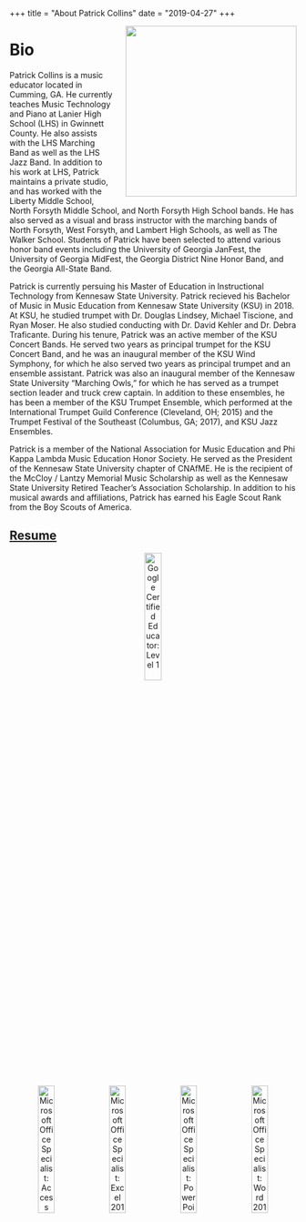 +++
title = "About Patrick Collins"
date = "2019-04-27"
+++

<img style="float: right; width: 300px; margin-left: 20px;" src="\img\about-patrick-collins\headshot.jpg?v=1">

# Bio

Patrick Collins is a music educator located in Cumming, GA. He currently teaches
Music Technology and Piano at Lanier High School (LHS) in Gwinnett County. He also
assists with the LHS Marching Band as well as the LHS Jazz Band. In addition to
his work at LHS, Patrick maintains a private studio, and has worked with the
Liberty Middle School, North Forsyth Middle School, and North Forsyth High School
bands. He has also served as a visual and brass instructor with the marching
bands of North Forsyth, West Forsyth, and Lambert High Schools, as well as The
Walker School. Students of Patrick have been selected to attend various honor band
events including the University of Georgia JanFest, the University of Georgia
MidFest, the Georgia District Nine Honor Band, and the Georgia All-State Band.

Patrick is currently persuing his Master of Education in Instructional Technology
from Kennesaw State University. Patrick recieved his Bachelor of Music in Music
Education from Kennesaw State University (KSU) in 2018. At KSU, he studied trumpet
with Dr. Douglas Lindsey, Michael Tiscione, and Ryan Moser. He also studied
conducting with Dr. David Kehler and Dr. Debra Traficante. During his tenure,
Patrick was an active member of the KSU Concert Bands. He served two years as
principal trumpet for the KSU Concert Band, and he was an inaugural member of the
KSU Wind Symphony, for which he also served two years as principal trumpet and an
ensemble assistant. Patrick was also an inaugural member of the Kennesaw State
University “Marching Owls,” for which he has served as a trumpet section leader
and truck crew captain. In addition to these ensembles, he has been a member of
the KSU Trumpet Ensemble, which performed at the International Trumpet Guild
Conference (Cleveland, OH; 2015) and the Trumpet Festival of the Southeast
(Columbus, GA; 2017), and KSU Jazz Ensembles.

Patrick is a member of the National Association for Music Education and Phi
Kappa Lambda Music Education Honor Society. He served as the President of the
Kennesaw State University chapter of CNAfME. He is the recipient of the McCloy /
Lantzy Memorial Music Scholarship as well as the Kennesaw State University
Retired Teacher’s Association Scholarship. In addition to his musical awards and
affiliations, Patrick has earned his Eagle Scout Rank from the Boy Scouts of America.

## [Resume](../files/Resume2019.pdf)

<div style="text-align:center;">
<img src="../img/badges/GCE_Badges_01.png" width="24%" alt="Google Certified Educator: Level 1">
</div>
<div style="text-align:center;">
<img src="../img/badges/MOS_Access10_Blk.png" width="24%" alt="Microsoft Office Specialist: Access 2010">
<img src="../img/badges/MOS_Excel10_Blk.png" width="24%" alt="Microsoft Office Specialist: Excel 2010">
<img src="../img/badges/MOS_PowerPt10_Blk.png" width="24%" alt="Microsoft Office Specialist: PowerPoint 2010">
<img src="../img/badges/MOS_Word10_Blk.png" width="24%" alt="Microsoft Office Specialist: Word 2010">
</div>
